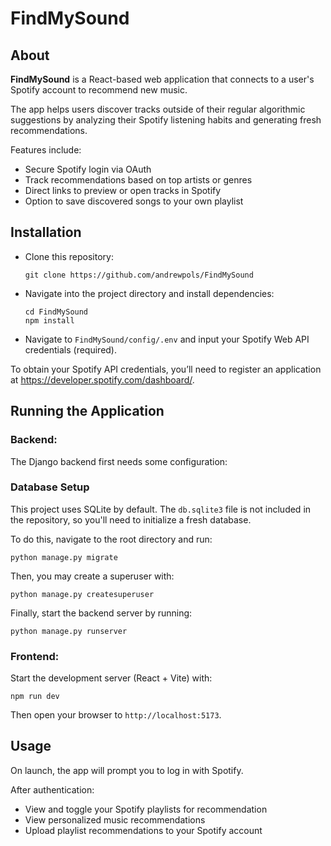# FindMySound

## About
**FindMySound** is a React-based web application that connects to a user's Spotify account to recommend new music.

The app helps users discover tracks outside of their regular algorithmic suggestions by analyzing their Spotify listening habits and generating fresh recommendations.

Features include:
- Secure Spotify login via OAuth
- Track recommendations based on top artists or genres
- Direct links to preview or open tracks in Spotify
- Option to save discovered songs to your own playlist

## Installation
- Clone this repository:

      git clone https://github.com/andrewpols/FindMySound

- Navigate into the project directory and install dependencies:

      cd FindMySound
      npm install

- Navigate to `FindMySound/config/.env` and input your Spotify Web API credentials (required).

To obtain your Spotify API credentials, you’ll need to register an application at https://developer.spotify.com/dashboard/.

## Running the Application
### Backend:
The Django backend first needs some configuration:

### Database Setup

This project uses SQLite by default. The `db.sqlite3` file is not included in the repository, so you'll need to initialize a fresh database.

To do this, navigate to the root directory and run:

    python manage.py migrate

Then, you may create a superuser with:
    
    python manage.py createsuperuser

Finally, start the backend server by running:

    python manage.py runserver

### Frontend:
Start the development server (React + Vite) with:

    npm run dev

Then open your browser to `http://localhost:5173`.

## Usage
On launch, the app will prompt you to log in with Spotify.

After authentication:
- View and toggle your Spotify playlists for recommendation
- View personalized music recommendations
- Upload playlist recommendations to your Spotify account
